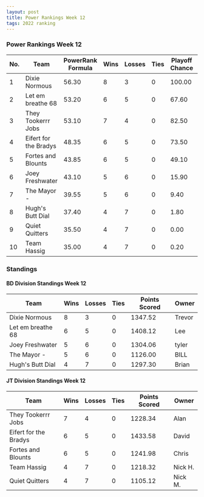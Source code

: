 ```yaml
---
layout: post
title: Power Rankings Week 12
tags: 2022 ranking
---
```


### Power Rankings Week 12

|   No. | Team                   |   PowerRank Formula |   Wins |   Losses |   Ties |   Playoff Chance |   Points Scored | Owner           |
|-------|------------------------|---------------------|--------|----------|--------|------------------|-----------------|-----------------|
|     1 | Dixie Normous          |               56.30 |      8 |        3 |      0 |           100.00 |         1347.52 | Trevor   |
|     2 | Let em breathe 68      |               53.20 |      6 |        5 |      0 |            67.60 |         1408.12 | Lee       |
|     3 | They Tookerrr Jobs     |               53.10 |      7 |        4 |      0 |            82.50 |         1228.34 | Alan       |
|     4 | Eifert  for the Bradys |               48.35 |      6 |        5 |      0 |            73.50 |         1433.58 | David   |
|     5 | Fortes and Blounts     |               43.85 |      6 |        5 |      0 |            49.10 |         1241.98 | Chris    |
|     6 | Joey Freshwater        |               43.10 |      5 |        6 |      0 |            15.90 |         1304.06 | tyler     |
|     7 | The Mayor -            |               39.55 |      5 |        6 |      0 |             9.40 |         1126.00 | BILL      |
|     8 | Hugh's  Butt Dial      |               37.40 |      4 |        7 |      0 |             1.80 |         1297.30 | Brian     |
|     9 | Quiet Quitters         |               35.50 |      4 |        7 |      0 |             0.00 |         1105.12 | Nick M.      |
|    10 | Team  Hassig           |               35.00 |      4 |        7 |      0 |             0.20 |         1218.32 | Nick H.     |

### Standings

#### BD Division Standings Week 12

| Team              |   Wins |   Losses |   Ties |   Points Scored | Owner           |
|-------------------|--------|----------|--------|-----------------|-----------------|
| Dixie Normous     |      8 |        3 |      0 |         1347.52 | Trevor   |
| Let em breathe 68 |      6 |        5 |      0 |         1408.12 | Lee       |
| Joey Freshwater   |      5 |        6 |      0 |         1304.06 | tyler     |
| The Mayor -       |      5 |        6 |      0 |         1126.00 | BILL      |
| Hugh's  Butt Dial |      4 |        7 |      0 |         1297.30 | Brian     |

#### JT Division Standings Week 12

| Team                   |   Wins |   Losses |   Ties |   Points Scored | Owner          |
|------------------------|--------|----------|--------|-----------------|----------------|
| They Tookerrr Jobs     |      7 |        4 |      0 |         1228.34 | Alan      |
| Eifert  for the Bradys |      6 |        5 |      0 |         1433.58 | David  |
| Fortes and Blounts     |      6 |        5 |      0 |         1241.98 | Chris   |
| Team  Hassig           |      4 |        7 |      0 |         1218.32 | Nick H.    |
| Quiet Quitters         |      4 |        7 |      0 |         1105.12 | Nick M.     |
